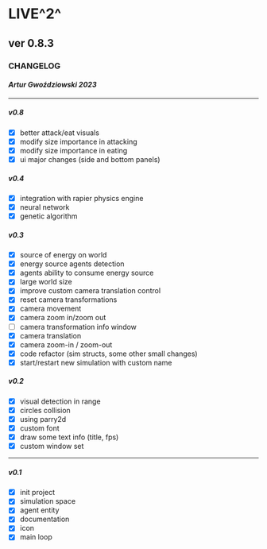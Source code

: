 
# LIVE^2^

## ver 0.8.3

### CHANGELOG

#### _Artur Gwoździowski 2023_

* * *

##### v0.8

- [x] better attack/eat visuals
- [x] modify size importance in attacking  
- [x] modify size importance in eating
- [x] ui major changes (side and bottom panels)  

##### v0.4

- [x] integration with rapier physics engine
- [x] neural network
- [x] genetic algorithm

##### v0.3

- [x] source of energy on world
- [x] energy source agents detection
- [x] agents ability to consume energy source
- [x] large world size
- [x] improve custom camera translation control
- [x] reset camera transformations
- [x] camera movement
- [x] camera zoom in/zoom out
- [ ] camera transformation info window
- [x] camera translation
- [x] camera zoom-in / zoom-out
- [x] code refactor (sim structs, some other small changes)
- [x] start/restart new simulation with custom name

##### v0.2

- [x] visual detection in range
- [x] circles collision
- [x] using parry2d
- [x] custom font
- [x] draw some text info (title, fps)
- [x] custom window set

* * *

##### v0.1

- [x] init project
- [x] simulation space
- [x] agent entity
- [x] documentation
- [x] icon
- [x] main loop
